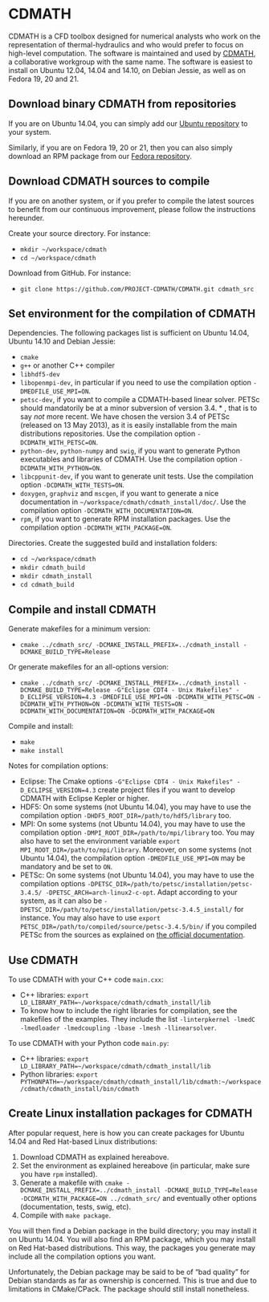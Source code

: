 CDMATH
======

CDMATH is a CFD toolbox designed for numerical analysts who work on the representation of thermal-hydraulics and who would prefer to focus on high-level computation. The software is maintained and used by [CDMATH](http://cdmath.jimdo.com), a collaborative workgroup with the same name. The software is easiest to install on Ubuntu 12.04, 14.04 and 14.10, on Debian Jessie, as well as on Fedora 19, 20 and 21.


Download binary CDMATH from repositories
----------------------------------------
If you are on Ubuntu 14.04, you can simply add our [Ubuntu repository](https://launchpad.net/~cdmath/+archive/ubuntu/ppa) to your system.

Similarly, if you are on Fedora 19, 20 or 21, then you can also simply download an RPM package from our [Fedora repository](https://build.opensuse.org/project/repositories/home:ArthurTalpaert).


Download CDMATH sources to compile
----------------------------------
If you are on another system, or if you prefer to compile the latest sources to benefit from our continuous improvement, please follow the instructions hereunder.

Create your source directory. For instance:
* `mkdir ~/workspace/cdmath`
* `cd ~/workspace/cdmath`

Download from GitHub. For instance:
* `git clone https://github.com/PROJECT-CDMATH/CDMATH.git cdmath_src`


Set environment for the compilation of CDMATH
---------------------------------------------
Dependencies. The following packages list is sufficient on Ubuntu 14.04, Ubuntu 14.10 and Debian Jessie:
 - `cmake`
 - `g++` or another C++ compiler
 - `libhdf5-dev`
 - `libopenmpi-dev`, in particular if you need to use the compilation option `-DMEDFILE_USE_MPI=ON`.
 - `petsc-dev`, if you want to compile a CDMATH-based linear solver. PETSc should mandatorily be at a minor subversion of version 3.4. * , that is to say *not* more recent. We have chosen the version 3.4 of PETSc (released on 13 May 2013), as it is easily installable from the main distributions repositories. Use the compilation option `-DCDMATH_WITH_PETSC=ON`.
 - `python-dev`, `python-numpy` and `swig`, if you want to generate Python executables and libraries of CDMATH. Use the compilation option `-DCDMATH_WITH_PYTHON=ON`.
 - `libcppunit-dev`, if you want to generate unit tests. Use the compilation option `-DCDMATH_WITH_TESTS=ON`.
 - `doxygen`, `graphviz` and `mscgen`, if you want to generate a nice documentation in `~/workspace/cdmath/cdmath_install/doc/`. Use the compilation option `-DCDMATH_WITH_DOCUMENTATION=ON`.
 - `rpm`, if you want to generate RPM installation packages. Use the compilation option `-DCDMATH_WITH_PACKAGE=ON`.

Directories. Create the suggested build and installation folders:
* `cd ~/workspace/cdmath`
* `mkdir cdmath_build`
* `mkdir cdmath_install`
* `cd cdmath_build`


Compile and install CDMATH
--------------------------
Generate makefiles for a minimum version:
* `cmake ../cdmath_src/ -DCMAKE_INSTALL_PREFIX=../cdmath_install -DCMAKE_BUILD_TYPE=Release`

Or generate makefiles for an all-options version:
* `cmake ../cdmath_src/ -DCMAKE_INSTALL_PREFIX=../cdmath_install -DCMAKE_BUILD_TYPE=Release -G"Eclipse CDT4 - Unix Makefiles" -D_ECLIPSE_VERSION=4.3 -DMEDFILE_USE_MPI=ON -DCDMATH_WITH_PETSC=ON -DCDMATH_WITH_PYTHON=ON -DCDMATH_WITH_TESTS=ON -DCDMATH_WITH_DOCUMENTATION=ON -DCDMATH_WITH_PACKAGE=ON`

Compile and install:
* `make`
* `make install`

Notes for compilation options:
* Eclipse: The Cmake options `-G"Eclipse CDT4 - Unix Makefiles" -D_ECLIPSE_VERSION=4.3` create project files if you want to develop CDMATH with Eclipse Kepler or higher.
* HDF5: On some systems (not Ubuntu 14.04), you may have to use the compilation option `-DHDF5_ROOT_DIR=/path/to/hdf5/library` too.
* MPI: On some systems (not Ubuntu 14.04), you may have to use the compilation option `-DMPI_ROOT_DIR=/path/to/mpi/library` too. You may also have to set the environment variable `export MPI_ROOT_DIR=/path/to/mpi/library`. Moreover, on some systems (not Ubuntu 14.04), the compilation option `-DMEDFILE_USE_MPI=ON` may be mandatory and be set to `ON`.
* PETSc: On some systems (not Ubuntu 14.04), you may have to use the compilation options `-DPETSC_DIR=/path/to/petsc/installation/petsc-3.4.5/ -DPETSC_ARCH=arch-linux2-c-opt`. Adapt according to your system, as it can also be `-DPETSC_DIR=/path/to/petsc/installation/petsc-3.4.5_install/` for instance. You may also have to use `export PETSC_DIR=/path/to/compiled/source/petsc-3.4.5/bin/` if you compiled PETSc from the sources as explained on [the official documentation](http://www.mcs.anl.gov/petsc/documentation/installation.html).


Use CDMATH
----------
To use CDMATH with your C++ code `main.cxx`:
 * C++ libraries: `export LD_LIBRARY_PATH=~/workspace/cdmath/cdmath_install/lib`
 * To know how to include the right libraries for compilation, see the makefiles of the examples. They include the list `-linterpkernel -lmedC -lmedloader -lmedcoupling -lbase -lmesh -llinearsolver`.

To use CDMATH with your Python code `main.py`:
 * C++ libraries: `export LD_LIBRARY_PATH=~/workspace/cdmath/cdmath_install/lib`
 * Python libraries: `export PYTHONPATH=~/workspace/cdmath/cdmath_install/lib/cdmath:~/workspace/cdmath/cdmath_install/bin/cdmath`


Create Linux installation packages for CDMATH
---------------------------------------------
After popular request, here is how you can create packages for Ubuntu 14.04 and Red Hat-based Linux distributions:

1. Download CDMATH as explained hereabove.
2. Set the environment as explained hereabove (in particular, make sure you have `rpm` installed).
3. Generate a makefile with `cmake -DCMAKE_INSTALL_PREFIX=../cdmath_install -DCMAKE_BUILD_TYPE=Release -DCDMATH_WITH_PACKAGE=ON ../cdmath_src/` and eventually other options (documentation, tests, swig, etc).
4. Compile with `make package`.

You will then find a Debian package in the build directory; you may install it on Ubuntu 14.04. You will also find an RPM package, which you may install on Red Hat-based distributions. This way, the packages you generate may include all the compilation options you want.

Unfortunately, the Debian package may be said to be of “bad quality” for Debian standards as far as ownership is concerned. This is true and due to limitations in CMake/CPack. The package should still install nonetheless.
